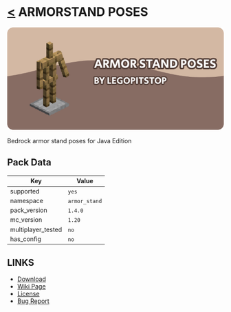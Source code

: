 # [<](../README.md) ARMORSTAND POSES

![alt](banner.png)

Bedrock armor stand poses for Java Edition

## Pack Data

| Key                | Value         |
| ------------------ | ------------- |
| supported          | `yes`         |
| namespace          | `armor_stand` |
| pack_version       | `1.4.0`       |
| mc_version         | `1.20`        |
| multiplayer_tested | `no`          |
| has_config         | `no`          |

## LINKS

- [Download](https://www.curseforge.com/minecraft/customization/armor-stand-poses-datapack)
- [Wiki Page](https://github.com/legopitstop/Datapacks/wiki)
- [License](https://legopitstop.weebly.com/legopitstops-common-license-v2.html)
- [Bug Report](https://github.com/legopitstop/Datapacks/issues)

